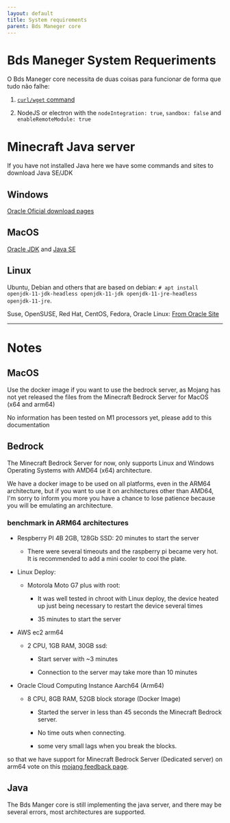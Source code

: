 ```yaml
---
layout: default
title: System requirements
parent: Bds Maneger core
---
```


# Bds Maneger System Requeriments

O Bds Maneger core necessita de duas coisas para funcionar de forma que tudo não falhe:

  1. [`curl/wget` command](../CurlWget/)

  2. NodeJS or electron with the `nodeIntegration: true`, `sandbox: false` and `enableRemoteModule: true`


# Minecraft Java server

If you have not installed Java here we have some commands and sites to download Java SE/JDK

## Windows

[Oracle Oficial download pages](https://www.java.com/download/help/windows_manual_download.html)

## MacOS

[Oracle JDK](https://www.java.com/download/help/mac_install.html) and [Java SE](https://www.oracle.com/java/technologies/javase-jdk11-downloads.html)

## Linux

Ubuntu, Debian and others that are based on debian: `# apt install openjdk-11-jdk-headless openjdk-11-jdk openjdk-11-jre-headless openjdk-11-jre`.

Suse, OpenSUSE, Red Hat, CentOS, Fedora, Oracle Linux: [From Oracle Site](https://www.java.com/en/download/help/linux_install.html#rpm)

------------
# Notes

## MacOS

Use the docker image if you want to use the bedrock server, as Mojang has not yet released the files from the Minecraft Bedrock Server for MacOS (x64 and arm64)

No information has been tested on M1 processors yet, please add to this documentation

## Bedrock

The Minecraft Bedrock Server for now, only supports Linux and Windows Operating Systems with AMD64 (x64) architecture.

We have a docker image to be used on all platforms, even in the ARM64 architecture, but if you want to use it on architectures other than AMD64, I'm sorry to inform you more you have a chance to lose patience because you will be emulating an architecture.

### benchmark in ARM64 architectures

* Respberry PI 4B 2GB, 128Gb SSD: 20 minutes to start the server

    - There were several timeouts and the raspberry pi became very hot. It is recommended to add a mini cooler to cool the plate.

* Linux Deploy:
    * Motorola Moto G7 plus with root:
        - It was well tested in chroot with Linux deploy, the device heated up just being necessary to restart the device several times

        - 35 minutes to start the server

* AWS ec2 arm64 
    * 2 CPU, 1GB RAM, 30GB ssd:
        - Start server with ~3 minutes

        - Connection to the server may take more than 10 minutes
* Oracle Cloud Computing Instance Aarch64 (Arm64)
    * 8 CPU, 8GB RAM, 52GB block storage (Docker Image)
        - Started the server in less than 45 seconds the Minecraft Bedrock server.

        - No time outs when connecting.

        - some very small lags when you break the blocks.

so that we have support for Minecraft Bedrock Server (Dedicated server) on arm64 vote on this [mojang feedback page](https://feedback.minecraft.net/hc/en-us/community/posts/360022601432-Dedicated-Servers-for-ARM-Devices).

## Java

The Bds Manger core is still implementing the java server, and there may be several errors, most architectures are supported.
